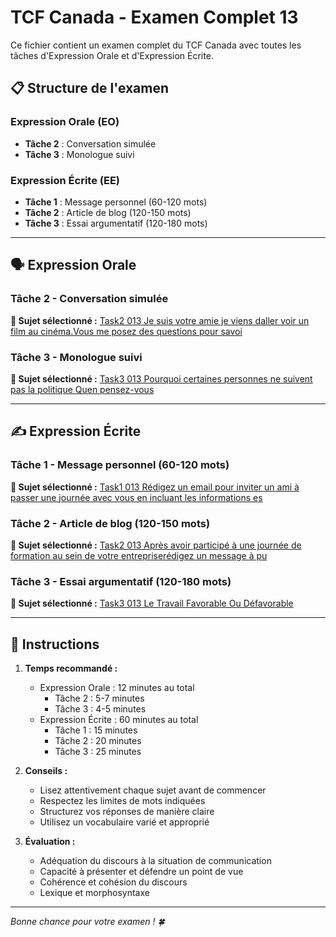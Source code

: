 # TCF Canada - Examen Complet 13

Ce fichier contient un examen complet du TCF Canada avec toutes les tâches d'Expression Orale et d'Expression Écrite.

## 📋 Structure de l'examen

### Expression Orale (EO)
- **Tâche 2** : Conversation simulée
- **Tâche 3** : Monologue suivi

### Expression Écrite (EE)  
- **Tâche 1** : Message personnel (60-120 mots)
- **Tâche 2** : Article de blog (120-150 mots)
- **Tâche 3** : Essai argumentatif (120-180 mots)

---

## 🗣️ Expression Orale

### Tâche 2 - Conversation simulée

**📄 Sujet sélectionné :** [Task2 013 Je suis votre amie je viens daller voir un film au cinéma.Vous me posez des questions pour savoi](tcf_canada/eo/task2/task2_013_Je_suis_votre_amie_je_viens_daller_voir_un_film_au_cinéma.Vous_me_posez_des_questions_pour_savoi.md)

### Tâche 3 - Monologue suivi

**📄 Sujet sélectionné :** [Task3 013 Pourquoi certaines personnes ne suivent pas la politique Quen pensez-vous](tcf_canada/eo/task3/task3_013_Pourquoi_certaines_personnes_ne_suivent_pas_la_politique_Quen_pensez-vous.md)

---

## ✍️ Expression Écrite

### Tâche 1 - Message personnel (60-120 mots)

**📄 Sujet sélectionné :** [Task1 013 Rédigez un email pour inviter un ami à passer une journée avec vous en incluant les informations es](tcf_canada/ee/task1/task1_013_Rédigez_un_email_pour_inviter_un_ami_à_passer_une_journée_avec_vous_en_incluant_les_informations_es.md)

### Tâche 2 - Article de blog (120-150 mots)

**📄 Sujet sélectionné :** [Task2 013 Après avoir participé à une journée de formation au sein de votre entrepriserédigez un message à pu](tcf_canada/ee/task2/task2_013_Après_avoir_participé_à_une_journée_de_formation_au_sein_de_votre_entrepriserédigez_un_message_à_pu.md)

### Tâche 3 - Essai argumentatif (120-180 mots)

**📄 Sujet sélectionné :** [Task3 013 Le Travail Favorable Ou Défavorable](tcf_canada/ee/task3/task3_013_Le_Travail_Favorable_Ou_Défavorable.md)

---

## 📝 Instructions

1. **Temps recommandé :**
   - Expression Orale : 12 minutes au total
     - Tâche 2 : 5-7 minutes
     - Tâche 3 : 4-5 minutes
   - Expression Écrite : 60 minutes au total
     - Tâche 1 : 15 minutes
     - Tâche 2 : 20 minutes  
     - Tâche 3 : 25 minutes

2. **Conseils :**
   - Lisez attentivement chaque sujet avant de commencer
   - Respectez les limites de mots indiquées
   - Structurez vos réponses de manière claire
   - Utilisez un vocabulaire varié et approprié

3. **Évaluation :**
   - Adéquation du discours à la situation de communication
   - Capacité à présenter et défendre un point de vue
   - Cohérence et cohésion du discours
   - Lexique et morphosyntaxe

---

*Bonne chance pour votre examen ! 🍀*
